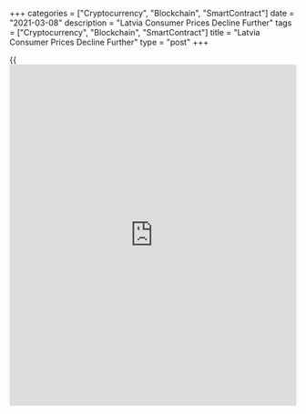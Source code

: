 +++
categories = ["Cryptocurrency", "Blockchain", "SmartContract"]
date = "2021-03-08"
description = "Latvia Consumer Prices Decline Further"
tags = ["Cryptocurrency", "Blockchain", "SmartContract"]
title = "Latvia Consumer Prices Decline Further"
type = "post"
+++

{{<iframe id="large-banner" src="https://www.bounty.group/#slide=23.0" width="100%" height="600" scrolling="no" style="border: 0px solid rgb(216, 221, 230); border-radius: 3px;">}}

Latvia's consumer prices declined further in February, figures from the
Central Statistical Bureau showed on Monday.

Consumer prices decreased 0.2 percent year-on-year in February,
following a 0.5 percent decline in December.

Prices of goods fell 0.7 percent, while that of services increased 0.9
percent.

Prices for housing declined 1.2 percent yearly in February. Prices for
clothing and footwear and transport goods fell by 1.5 percent and 1.2
percent, respectively.

Prices for miscellaneous and food decreased by 0.9 percent and 0.4
percent, respectively.

On a monthly basis, consumer prices rose 0.4 percent in February.

For comments and feedback [contact](https://www.playgroundfx.com/contact/): editorial@rtt[news](https://www.letsplayfx.com/blog/forex-news-website/).com

[Economic News][1]

 **What parts of the world are seeing the best (and worst) economic
performances lately? Click[here][2] to check out our [Econ Scorecard][2]
and find out! See up-to-the-moment [ranking](https://www.playgroundfx.com/blog/crypto-exchange-ranking/)s for the best and worst
performers in [GDP][2], [unemployment rate][3], [inflation][4] and much
more.**

   1. www.rtt[news](https://www.letsplayfx.com/blog/forex-news-website/).com/Content/EconomicNews.aspx
   2. www.rtt[news](https://www.letsplayfx.com/blog/forex-news-website/).com/economic-scorecard/world-rank/GDP/highest-performance.aspx
   3. www.rtt[news](https://www.letsplayfx.com/blog/forex-news-website/).com/economic-scorecard/world-rank/unemployment-rate/lowest-performance.aspx
   4. www.rtt[news](https://www.letsplayfx.com/blog/forex-news-website/).com/economic-scorecard/world-rank/CPI/highest-performance.aspx